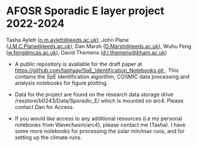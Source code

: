 # AFOSR Sporadic E layer project 2022-2024
Tasha Aylett (n.m.aylett@leeds.ac.uk), John Plane (J.M.C.Plane@leeds.ac.uk), Dan Marsh (D.Marsh@leeds.ac.uk), Wuhu Feng (w.feng@ncas.ac.uk), David Themens (d.r.themens@bham.ac.uk)

- A public repository is available for the draft paper at [https://github.com/tashaay/SpE_Identification_Notebooks.git ](https://github.com/tashaay/SpE_Identification_Notebooks). This contains the SpE identification algorithm, COSMIC data processing and analysis notebooks for figure plotting.

- Data for the project are found on the research data storage drive /resstore/b0243/Data/Sporadic_E/ which is mounted on arc4. Please contact Dan for Access.
 
- If you would like access to any additional resources (i.e my personal notebooks from Wavechasm/arc4), please contact me (Tasha). I have some more notebooks for processing the solar min/max runs, and for setting up the climate runs.


